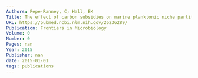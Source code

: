 ```yaml
---
Authors: Pepe-Ranney, C; Hall, EK
Title: The effect of carbon subsidies on marine planktonic niche partitioning and recruitment during biofilm assembly
URL: https://pubmed.ncbi.nlm.nih.gov/26236289/
Publication: Frontiers in Microbiology
Volume: 0
Number: 0
Pages: nan
Year: 2015
Publisher: nan
date: 2015-01-01
tags: publications
---
```

